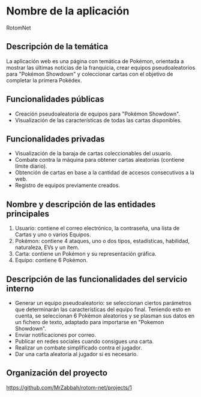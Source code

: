 # Nombre de la aplicación

RotomNet

## Descripción de la temática

La aplicación web es una página con temática de Pokémon, orientada a mostrar las
últimas noticias de la franquicia, crear equipos pseudoaleatorios para 
"Pokémon Showdown" y coleccionar cartas con el objetivo de completar la primera Pokédex.

## Funcionalidades públicas

* Creación pseudoaleatoria de equipos para "Pokémon Showdown".
* Visualización de las características de todas las cartas disponibles.

## Funcionalidades privadas

* Visualización de la baraja de cartas coleccionables del usuario.
* Combate contra la máquina para obtener cartas aleatorias (contiene límite diario).
* Obtención de cartas en base a la cantidad de accesos consecutivos a la web.
* Registro de equipos previamente creados.

## Nombre y descripción de las entidades principales

1. Usuario: contiene el correo electrónico, la contraseña, una lista de Cartas y uno o varios Equipos.
2. Pokémon: contiene 4 ataques, uno o dos tipos, estadísticas, habilidad, naturaleza, EVs y un ítem.
3. Carta: contiene un Pokémon y su representación gráfica.
4. Equipo: contiene 6 Pokémon.

## Descripción de las funcionalidades del servicio interno

* Generar un equipo pseudoaleatorio: se seleccionan ciertos parámetros que determinarán las características del equipo final. Teniendo esto en cuenta, se seleccionan 6 Pokémon aleatorios y se plasman sus datos en un fichero de texto, adaptado para importarse en "Pokemon Showdown".
* Enviar notificaciones por correo.
* Publicar en redes sociales cuando consigues una carta. 
* Realizar un combate simplificado contra el jugador.
* Dar una carta aleatoria al jugador si es necesario.

## Organización del proyecto

https://github.com/MrZabbah/rotom-net/projects/1
